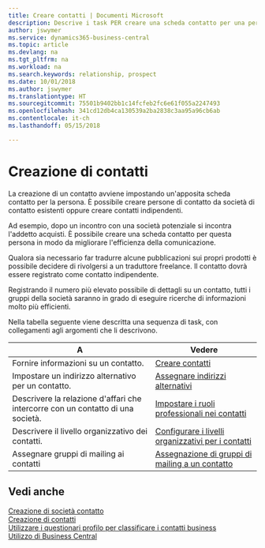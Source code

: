 ```yaml
---
title: Creare contatti | Documenti Microsoft
description: Descrive i task PER creare una scheda contatto per una persona, ad esempio, un potenziale cliente o un fornitore, contribuendo a definire la relazione e personalizzare la comunicazione.
author: jswymer
ms.service: dynamics365-business-central
ms.topic: article
ms.devlang: na
ms.tgt_pltfrm: na
ms.workload: na
ms.search.keywords: relationship, prospect
ms.date: 10/01/2018
ms.author: jswymer
ms.translationtype: HT
ms.sourcegitcommit: 75501b9402bb1c14fcfeb2fc6e61f055a2247493
ms.openlocfilehash: 341cd12db4ca130539a2ba2838c3aa95a96cb6ab
ms.contentlocale: it-ch
ms.lasthandoff: 05/15/2018

---
```

# <a name="creating-contact-persons"></a>Creazione di contatti
La creazione di un contatto avviene impostando un'apposita scheda contatto per la persona. È possibile creare persone di contatto da società di contatto esistenti oppure creare contatti indipendenti.

Ad esempio, dopo un incontro con una società potenziale si incontra l'addetto acquisti. È possibile creare una scheda contatto per questa persona in modo da migliorare l'efficienza della comunicazione.

Qualora sia necessario far tradurre alcune pubblicazioni sui propri prodotti è possibile decidere di rivolgersi a un traduttore freelance. Il contatto dovrà essere registrato come contatto indipendente.

Registrando il numero più elevato possibile di dettagli su un contatto, tutti i gruppi della società saranno in grado di eseguire ricerche di informazioni molto più efficienti.

Nella tabella seguente viene descritta una sequenza di task, con collegamenti agli argomenti che li descrivono.

| A | Vedere |
| --- | --- |
| Fornire informazioni su un contatto. |[Creare contatti](marketing-how-create-contact-persons.md) |
| Impostare un indirizzo alternativo per un contatto. |[Assegnare indirizzi alternativi](marketing-how-assign-alternate-address.md) |
| Descrivere la relazione d'affari che intercorre con un contatto di una società. |[Impostare i ruoli professionali nei contatti](marketing-job-responsibilities.md) |
| Descrivere il livello organizzativo dei contatti. |[Configurare i livelli organizzativi per i contatti](marketing-organizational-levels.md) |
| Assegnare gruppi di mailing ai contatti |[Assegnazione di gruppi di mailing a un contatto](marketing-mailing-groups.md) |

## <a name="see-also"></a>Vedi anche
[Creazione di società contatto](marketing-create-contact-companies.md)  
[Creazione di contatti](marketing-create-contact-persons.md)  
[Utilizzare i questionari profilo per classificare i contatti business](marketing-create-contact-profile-questionnaire.md)  
[Utilizzo di Business Central](ui-work-product.md)

